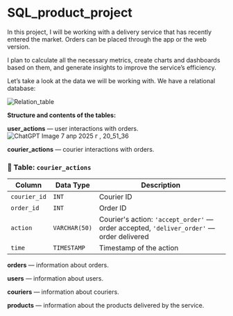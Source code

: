 # SQL_product_project

In this project, I will be working with a delivery service that has recently entered the market. Orders can be placed through the app or the web version.

I plan to calculate all the necessary metrics, create charts and dashboards based on them, and generate insights to improve the service’s efficiency.

Let’s take a look at the data we will be working with. We have a relational database:

![Relation_table](https://github.com/user-attachments/assets/1777fcf4-8c76-4c6a-95f8-5b6cd6cdc9cd)

**Structure and contents of the tables:**

**user_actions** — user interactions with orders.
![ChatGPT Image 7 апр  2025 г , 20_51_36](https://github.com/user-attachments/assets/ed8e7b58-b90f-4cc7-b204-8aad730683fd)


**courier_actions** — courier interactions with orders.

### 📄 Table: `courier_actions`


| Column         | Data Type     | Description                                                                 |
|----------------|---------------|-----------------------------------------------------------------------------|
| `courier_id`   | `INT`         | Courier ID                                                                  |
| `order_id`     | `INT`         | Order ID                                                                    |
| `action`       | `VARCHAR(50)` | Courier's action: `'accept_order'` — order accepted, `'deliver_order'` — order delivered |
| `time`         | `TIMESTAMP`   | Timestamp of the action                                                     |


**orders** — information about orders.

**users** — information about users.

**couriers** — information about couriers.

**products** — information about the products delivered by the service.

